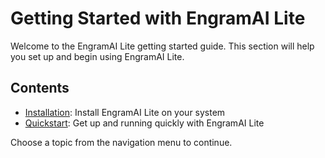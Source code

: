 # Getting Started with EngramAI Lite

Welcome to the EngramAI Lite getting started guide. This section will help you set up and begin using EngramAI Lite.

## Contents

- [Installation](installation.md): Install EngramAI Lite on your system
- [Quickstart](quickstart.md): Get up and running quickly with EngramAI Lite

Choose a topic from the navigation menu to continue.